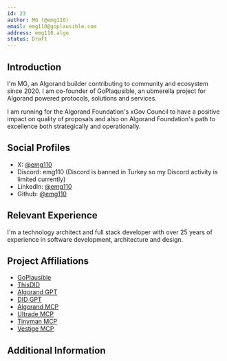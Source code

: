```yaml
---
id: 23
author: MG (@emg110)
email: emg110@goplausible.com
address: emg110.algo
status: Draft
---
```


## Introduction

I'm MG, an Algorand builder contributing to community and ecosystem since 2020. I am co-founder of GoPlaqusible, an ubmerella project for Algorand powered protocols, solutions and services.

I am running for the Algorand Foundation's xGov Council to have a positive impact on quality of proposals and also on Algorand Foundation's path to excellence both strategically and operationally.

## Social Profiles

- X: [@emg110](https://x.com/emg110)
- Discord: emg110 (Discord is banned in Turkey so my Discord activity is limited currently)
- LinkedIn: [@emg110](https://www.linkedin.com/in/emg110/)
- Github: [@emg110](https://github.com/emg110)

## Relevant Experience

I'm a technology architect and full stack developer with over 25 years of experience in software development, architecture and design.

## Project Affiliations

- [GoPlausible](https://goplausible.com/)
- [ThisDID](https://thisdid.com/)
- [Algorand GPT](https://chatgpt.com/g/g-izA6hnC93-algorand-gpt)
- [DID GPT](https://chatgpt.com/g/g-rOCQculZQ-did-gpt)
- [Algorand MCP](https://github.com/GoPlausible/algorand-mcp)
- [Ultrade MCP](https://github.com/ultrade-org/ultrade-mcp)
- [Tinyman MCP](https://github.com/GoPlausible/tinyman-mcp)
- [Vestige MCP](https://github.com/GoPlausible/vestige-mcp)

## Additional Information


